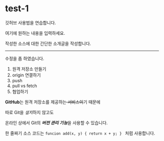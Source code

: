 # test-1
깃허브 사용법을 연습합니다.

여기에 원하는 내용을 입력하세요.

작성한 소스에 대한 간단한 소개글을 작성합니다.

---

수정을 좀 하였습니다.

1. 원격 저장소 만들기
2. origin 연결하기
3. push
4. pull vs fetch
5. 협업하기

**GitHub**는 원격 저장소를 제공하~~는 서비스이~~기 때문에

따로 Git을 *설치*하지 않고도

온라인 상에서 Git의 ***버전 관리 기능***을 사용할 수 있습니다.

한 줄짜기 소스 코드는 `funcion add(x, y) { return x + y; } ` 처럼 사용합니다.
